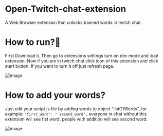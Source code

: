 # Open-Twitch-chat-extension
A Web Browser extension that unlocks banned words in twitch chat.

# How to run?🚀
First Download it. Then go to extensions settings turn on dev mode and load extension.
Now if you are in twitch chat click icon of this extension and click start button. If you want to turn it off just refresh page.


![image](https://user-images.githubusercontent.com/98473383/195719674-978105e0-d6c8-4cf8-8426-1e8f88998e53.png)

# How to add your words?
Just edit your script.js file by adding words to object "listOfWords", for example: ` "first_word": "
second_word", ` everyone in chat without this extension will see fist word, people with addition will see second word.


![image](https://user-images.githubusercontent.com/98473383/191102120-0dfb6e7e-f8a2-4e67-b7b7-4967bb986dfa.png)
